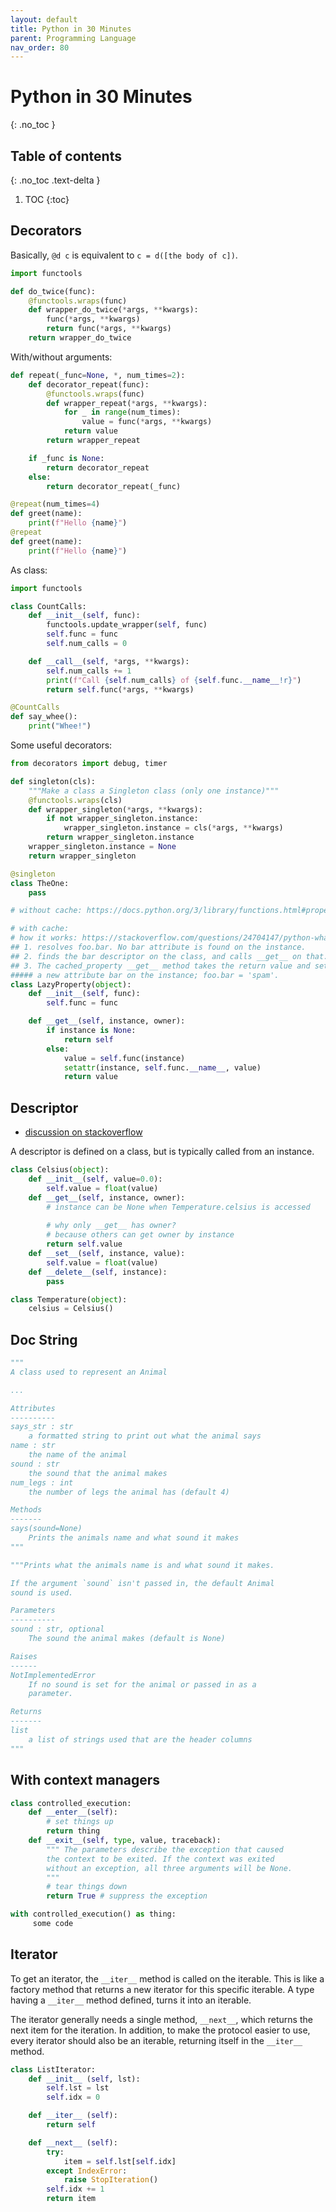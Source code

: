 ```yaml
---
layout: default
title: Python in 30 Minutes
parent: Programming Language
nav_order: 80
---
```


# Python in 30 Minutes
{: .no_toc }

## Table of contents
{: .no_toc .text-delta }

1. TOC
{:toc}

## Decorators

Basically, `@d c` is equivalent to `c = d([the body of c])`.

```py
import functools

def do_twice(func):
	@functools.wraps(func)
    def wrapper_do_twice(*args, **kwargs):
        func(*args, **kwargs)
        return func(*args, **kwargs)
    return wrapper_do_twice
```

With/without arguments:

```py
def repeat(_func=None, *, num_times=2):
    def decorator_repeat(func):
        @functools.wraps(func)
        def wrapper_repeat(*args, **kwargs):
            for _ in range(num_times):
                value = func(*args, **kwargs)
            return value
        return wrapper_repeat

    if _func is None:
        return decorator_repeat
    else:
        return decorator_repeat(_func)

@repeat(num_times=4)
def greet(name):
    print(f"Hello {name}")
@repeat
def greet(name):
    print(f"Hello {name}")
```

As class:
```py
import functools

class CountCalls:
    def __init__(self, func):
        functools.update_wrapper(self, func)
        self.func = func
        self.num_calls = 0

    def __call__(self, *args, **kwargs):
        self.num_calls += 1
        print(f"Call {self.num_calls} of {self.func.__name__!r}")
        return self.func(*args, **kwargs)

@CountCalls
def say_whee():
    print("Whee!")
```

Some useful decorators:

```py
from decorators import debug, timer
```

```py
def singleton(cls):
    """Make a class a Singleton class (only one instance)"""
    @functools.wraps(cls)
    def wrapper_singleton(*args, **kwargs):
        if not wrapper_singleton.instance:
            wrapper_singleton.instance = cls(*args, **kwargs)
        return wrapper_singleton.instance
    wrapper_singleton.instance = None
    return wrapper_singleton

@singleton
class TheOne:
    pass
```

```py
# without cache: https://docs.python.org/3/library/functions.html#property

# with cache:
# how it works: https://stackoverflow.com/questions/24704147/python-what-is-a-lazy-property
## 1. resolves foo.bar. No bar attribute is found on the instance.
## 2. finds the bar descriptor on the class, and calls __get__ on that.
## 3. The cached_property __get__ method takes the return value and sets
##### a new attribute bar on the instance; foo.bar = 'spam'.
class LazyProperty(object):
    def __init__(self, func):
        self.func = func

    def __get__(self, instance, owner):
        if instance is None:
            return self
        else:
            value = self.func(instance)
            setattr(instance, self.func.__name__, value)
            return value
```

## Descriptor

- [discussion on stackoverflow](https://stackoverflow.com/questions/3798835/understanding-get-and-set-and-python-descriptors)

A descriptor is defined on a class, but is typically called from an instance. 

```py
class Celsius(object):
    def __init__(self, value=0.0):
        self.value = float(value)
    def __get__(self, instance, owner): 
    	# instance can be None when Temperature.celsius is accessed
    	
    	# why only __get__ has owner?
    	# because others can get owner by instance
        return self.value
    def __set__(self, instance, value):
        self.value = float(value)
    def __delete__(self, instance):
    	pass

class Temperature(object):
    celsius = Celsius()
```

## Doc String

```py
"""
A class used to represent an Animal

...

Attributes
----------
says_str : str
    a formatted string to print out what the animal says
name : str
    the name of the animal
sound : str
    the sound that the animal makes
num_legs : int
    the number of legs the animal has (default 4)

Methods
-------
says(sound=None)
    Prints the animals name and what sound it makes
"""
```

```py
"""Prints what the animals name is and what sound it makes.

If the argument `sound` isn't passed in, the default Animal
sound is used.

Parameters
----------
sound : str, optional
    The sound the animal makes (default is None)

Raises
------
NotImplementedError
    If no sound is set for the animal or passed in as a
    parameter.

Returns
-------
list
    a list of strings used that are the header columns
"""
```

## With context managers

```py
class controlled_execution:
    def __enter__(self):
        # set things up
        return thing
    def __exit__(self, type, value, traceback):
    	""" The parameters describe the exception that caused 
    	the context to be exited. If the context was exited 
    	without an exception, all three arguments will be None.
    	"""
        # tear things down
        return True # suppress the exception

with controlled_execution() as thing:
     some code
```

## Iterator

To get an iterator, the `__iter__` method is called on the iterable. This is like a factory method that returns a new iterator for this specific iterable. A type having a `__iter__` method defined, turns it into an iterable.

The iterator generally needs a single method, `__next__`, which returns the next item for the iteration. In addition, to make the protocol easier to use, every iterator should also be an iterable, returning itself in the `__iter__` method.

```py
class ListIterator:
    def __init__ (self, lst):
        self.lst = lst
        self.idx = 0

    def __iter__ (self):
        return self

    def __next__ (self):
        try:
            item = self.lst[self.idx]
        except IndexError:
            raise StopIteration()
        self.idx += 1
        return item
```


